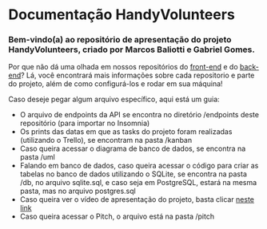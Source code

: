 # Documentação HandyVolunteers

### Bem-vindo(a) ao repositório de apresentação do projeto HandyVolunteers, criado por Marcos Baliotti e Gabriel Gomes.

Por que não dá uma olhada em nossos repositórios do [front-end](https://github.com/gabrielgsd1/handy-volunteers) e do [back-end](https://github.com/gabrielgsd1/api-handy-volunteers)? Lá, você encontrará mais informações sobre cada repositorio e parte do projeto, além de como configurá-los e rodar em sua máquina!

Caso deseje pegar algum arquivo específico, aqui está um guia:

- O arquivo de endpoints da API se encontra no diretório /endpoints deste repositório (para importar no Insomnia)
- Os prints das datas em que as tasks do projeto foram realizadas (utilizando o Trello), se encontram na pasta /kanban
- Caso queira acessar o diagrama de banco de dados, se encontra na pasta /uml
- Falando em banco de dados, caso queira acessar o código para criar as tabelas no banco de dados utilizando o SQLite, se encontra na pasta /db, no arquivo sqlite.sql, e caso seja em PostgreSQL, estará na mesma pasta, mas no arquivo postgres.sql
- Caso queira ver o vídeo de apresentação do projeto, basta clicar [neste link](https://clipchamp.com/watch/5EWv3FpArCf)
- Caso queira acessar o Pitch, o arquivo está na pasta /pitch
